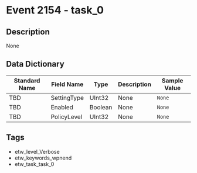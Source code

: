 # Event 2154 - task_0

## Description
None

## Data Dictionary
|Standard Name|Field Name|Type|Description|Sample Value|
|---|---|---|---|---|
|TBD|SettingType|UInt32|None|`None`|
|TBD|Enabled|Boolean|None|`None`|
|TBD|PolicyLevel|UInt32|None|`None`|

## Tags
* etw_level_Verbose
* etw_keywords_wpnend
* etw_task_task_0